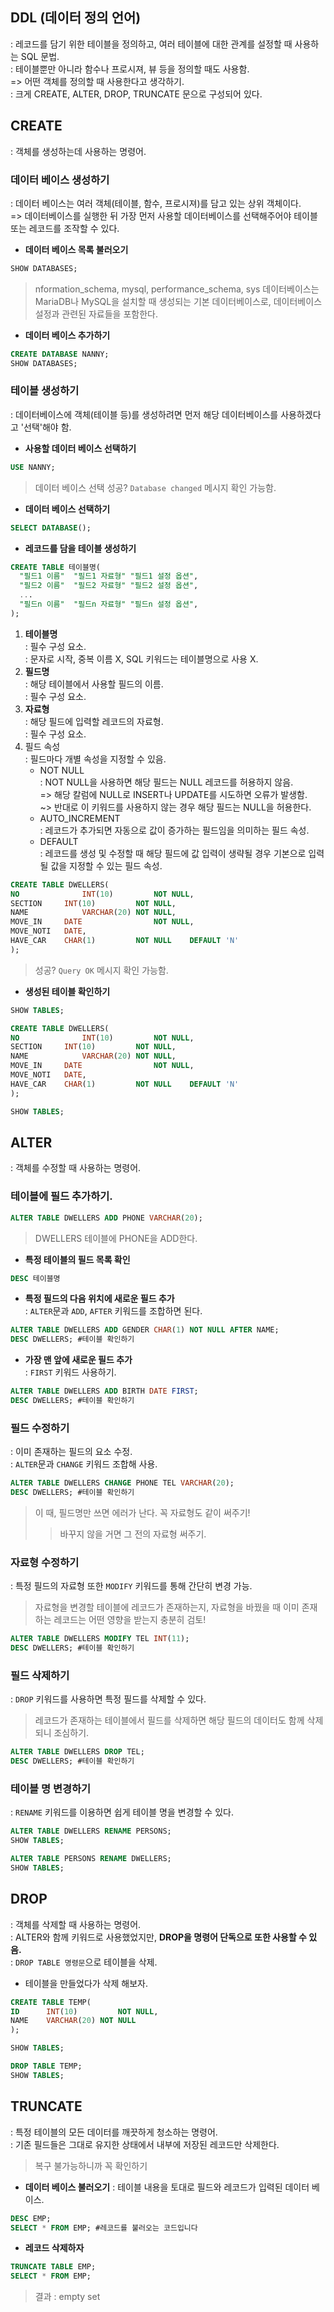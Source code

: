 ## DDL (데이터 정의 언어)
: 레코드를 담기 위한 테이블을 정의하고, 여러 테이블에 대한 관계를 설정할 때 사용하는 SQL 문법.\
: 테이블뿐만 아니라 함수나 프로시져, 뷰 등을 정의할 때도 사용함.\
=> 어떤 객체를 정의할 때 사용한다고 생각하기.\
: 크게 CREATE, ALTER, DROP, TRUNCATE 문으로 구성되어 있다.

## CREATE
: 객체를 생성하는데 사용하는 명령어.
### 데이터 베이스 생성하기
: 데이터 베이스는 여러 객체(테이블, 함수, 프로시져)를 담고 있는 상위 객체이다.\
=> 데이터베이스를 실행한 뒤 가장 먼저 사용할 데이터베이스를 선택해주어야 테이블 또는 레코드를 조작할 수 있다.
- __데이터 베이스 목록 불러오기__
``` sql
SHOW DATABASES;
```
> nformation_schema, mysql, performance_schema, sys 데이터베이스는 MariaDB나 MySQL을 설치할 때 생성되는 기본 데이터베이스로, 데이터베이스 설정과 관련된 자료들을 포함한다.

- __데이터 베이스 추가하기__
``` sql
CREATE DATABASE NANNY;
SHOW DATABASES;
```

### 테이블 생성하기
: 데이터베이스에 객체(테이블 등)를 생성하려면 먼저 해당 데이터베이스를 사용하겠다고 '선택'해야 함.
- __사용할 데이터 베이스 선택하기__
``` sql
USE NANNY;
```
> 데이터 베이스 선택 성공? ```Database changed``` 메시지 확인 가능함.
- __데이터 베이스 선택하기__
``` sql
SELECT DATABASE();
```
- __레코드를 담을 테이블 생성하기__
``` sql
CREATE TABLE 테이블명(
  "필드1 이름"  "필드1 자료형" "필드1 설정 옵션",
  "필드2 이름"  "필드2 자료형" "필드2 설정 옵션",
  ...
  "필드n 이름"  "필드n 자료형" "필드n 설정 옵션",
);
```
1. __테이블명__\
: 필수 구성 요소.\
: 문자로 시작, 중복 이름 X, SQL 키워드는 테이블명으로 사용 X.
2. __필드명__\
: 해당 테이블에서 사용할 필드의 이름.\
: 필수 구성 요소.
3. __자료형__\
: 해당 필드에 입력할 레코드의 자료형.\
: 필수 구성 요소.
4. 필드 속성\
: 필드마다 개별 속성을 지정할 수 있음.
    - NOT NULL\
: NOT NULL을 사용하면 해당 필드는 NULL 레코드를 허용하지 않음.\
=> 해당 칼럼에 NULL로 INSERT나 UPDATE를 시도하면 오류가 발생함.\
~> 반대로 이 키워드를 사용하지 않는 경우 해당 필드는 NULL을 허용한다.
    - AUTO_INCREMENT\
: 레코드가 추가되면 자동으로 값이 증가하는 필드임을 의미하는 필드 속성.
    - DEFAULT\
: 레코드를 생성 및 수정할 때 해당 필드에 값 입력이 생략될 경우 기본으로 입력될 값을 지정할 수 있는 필드 속성.

``` SQL
CREATE TABLE DWELLERS(
NO				INT(10)			NOT NULL,
SECTION		INT(10) 		NOT NULL,
NAME			VARCHAR(20)	NOT NULL,
MOVE_IN		DATE				NOT NULL,
MOVE_NOTI	DATE,
HAVE_CAR	CHAR(1)			NOT NULL	DEFAULT 'N'
);
```
> 성공? ```Query OK``` 메시지 확인 가능함.

- __생성된 테이블 확인하기__
``` sql
SHOW TABLES;
```
``` SQL
CREATE TABLE DWELLERS(
NO				INT(10)			NOT NULL,
SECTION		INT(10) 		NOT NULL,
NAME			VARCHAR(20)	NOT NULL,
MOVE_IN		DATE				NOT NULL,
MOVE_NOTI	DATE,
HAVE_CAR	CHAR(1)			NOT NULL	DEFAULT 'N'
);

SHOW TABLES;
```

## ALTER
: 객체를 수정할 때 사용하는 명령어.
### 테이블에 필드 추가하기.
``` sql
ALTER TABLE DWELLERS ADD PHONE VARCHAR(20);
```
> DWELLERS 테이블에 PHONE을 ADD한다.
- __특정 테이블의 필드 목록 확인__
``` sql
DESC 테이블명
```
- __특정 필드의 다음 위치에 새로운 필드 추가__\
: ```ALTER```문과 ```ADD```, ```AFTER``` 키워드를 조합하면 된다.
``` SQL
ALTER TABLE DWELLERS ADD GENDER CHAR(1) NOT NULL AFTER NAME;
DESC DWELLERS; #테이블 확인하기
```
- __가장 맨 앞에 새로운 필드 추가__\
: ```FIRST``` 키워드 사용하기.
``` sql
ALTER TABLE DWELLERS ADD BIRTH DATE FIRST;
DESC DWELLERS; #테이블 확인하기
```
### 필드 수정하기
: 이미 존재하는 필드의 요소 수정.\
: ```ALTER```문과 ```CHANGE``` 키워드 조합해 사용.
``` sql
ALTER TABLE DWELLERS CHANGE PHONE TEL VARCHAR(20);
DESC DWELLERS; #테이블 확인하기
```
> 이 때, 필드명만 쓰면 에러가 난다. 꼭 자료형도 같이 써주기!
>> 바꾸지 않을 거면 그 전의 자료형 써주기.

### 자료형 수정하기
: 특정 필드의 자료형 또한 ```MODIFY``` 키워드를 통해 간단히 변경 가능.
> 자료형을 변경할 테이블에 레코드가 존재하는지, 자료형을 바꿨을 때 이미 존재하는 레코드는 어떤 영향을 받는지 충분히 검토!
``` sql
ALTER TABLE DWELLERS MODIFY TEL INT(11);
DESC DWELLERS; #테이블 확인하기
```

### 필드 삭제하기
: ```DROP``` 키워드를 사용하면 특정 필드를 삭제할 수 있다.
> 레코드가 존재하는 테이블에서 필드를 삭제하면 해당 필드의 데이터도 함께 삭제되니 조심하기.
``` sql
ALTER TABLE DWELLERS DROP TEL;
DESC DWELLERS; #테이블 확인하기
```

### 테이블 명 변경하기
: ```RENAME``` 키워드를 이용하면 쉽게 테이블 명을 변경할 수 있다.
``` sql
ALTER TABLE DWELLERS RENAME PERSONS;
SHOW TABLES;

ALTER TABLE PERSONS RENAME DWELLERS;
SHOW TABLES;
```

## DROP
: 객체를 삭제할 때 사용하는 명령어.\
: ALTER와 함께 키워드로 사용했었지만, __DROP을 명령어 단독으로 또한 사용할 수 있음.__\
: ```DROP TABLE 명령문```으로 테이블을 삭제.
- 테이블을 만들었다가 삭제 해보자.
``` sql
CREATE TABLE TEMP(
ID		INT(10)			NOT NULL,
NAME	VARCHAR(20)	NOT NULL
);

SHOW TABLES;
```
``` sql
DROP TABLE TEMP;
SHOW TABLES;
```

## TRUNCATE
: 특정 테이블의 모든 데이터를 깨끗하게 청소하는 명령어.\
: 기존 필드들은 그대로 유지한 상태에서 내부에 저장된 레코드만 삭제한다.
> 복구 불가능하니까 꼭 확인하기
- __데이터 베이스 불러오기__
: 테이블 내용을 토대로 필드와 레코드가 입력된 데이터 베이스.
``` sql
DESC EMP;
SELECT * FROM EMP; #레코드를 불러오는 코드입니다
```
- __레코드 삭제하자__
``` sql
TRUNCATE TABLE EMP;
SELECT * FROM EMP;
```
> 결과 : empty set